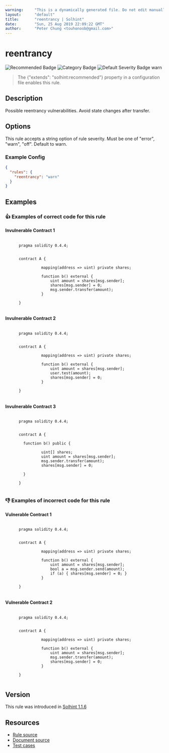 ```yaml
---
warning:     "This is a dynamically generated file. Do not edit manually."
layout:      "default"
title:       "reentrancy | Solhint"
date:        "Sun, 25 Aug 2019 22:09:22 GMT"
author:      "Peter Chung <touhonoob@gmail.com>"
---
```


# reentrancy
![Recommended Badge](https://img.shields.io/badge/-Recommended-brightgreen)
![Category Badge](https://img.shields.io/badge/-Security%20Rules-informational)
![Default Severity Badge warn](https://img.shields.io/badge/Default%20Severity-warn-yellow)
> The {"extends": "solhint:recommended"} property in a configuration file enables this rule.


## Description
Possible reentrancy vulnerabilities. Avoid state changes after transfer.

## Options
This rule accepts a string option of rule severity. Must be one of "error", "warn", "off". Default to warn.

### Example Config
```json
{
  "rules": {
    "reentrancy": "warn"
  }
}
```


## Examples
### 👍 Examples of **correct** code for this rule

#### Invulnerable Contract 1

```solidity

      pragma solidity 0.4.4;
        
        
      contract A {
        
                mapping(address => uint) private shares;

                function b() external {
                    uint amount = shares[msg.sender];
                    shares[msg.sender] = 0;
                    msg.sender.transfer(amount);
                }
            
      }
    
```

#### Invulnerable Contract 2

```solidity

      pragma solidity 0.4.4;
        
        
      contract A {
        
                mapping(address => uint) private shares;

                function b() external {
                    uint amount = shares[msg.sender];
                    user.test(amount);
                    shares[msg.sender] = 0;
                }
            
      }
    
```

#### Invulnerable Contract 3

```solidity

      pragma solidity 0.4.4;
        
        
      contract A {
        
        function b() public {
          
                uint[] shares;
                uint amount = shares[msg.sender];
                msg.sender.transfer(amount);
                shares[msg.sender] = 0;
            
        }
    
      }
    
```

### 👎 Examples of **incorrect** code for this rule

#### Vulnerable Contract 1

```solidity

      pragma solidity 0.4.4;
        
        
      contract A {
        
                mapping(address => uint) private shares;

                function b() external {
                    uint amount = shares[msg.sender];
                    bool a = msg.sender.send(amount);
                    if (a) { shares[msg.sender] = 0; }
                }
            
      }
    
```

#### Vulnerable Contract 2

```solidity

      pragma solidity 0.4.4;
        
        
      contract A {
        
                mapping(address => uint) private shares;

                function b() external {
                    uint amount = shares[msg.sender];
                    msg.sender.transfer(amount);
                    shares[msg.sender] = 0;
                }
            
      }
    
```

## Version
This rule was introduced in [Solhint 1.1.6](https://github.com/protofire/solhint/tree/v1.1.6)

## Resources
- [Rule source](https://github.com/protofire/solhint/tree/master/lib/rules/security/reentrancy.js)
- [Document source](https://github.com/protofire/solhint/tree/master/docs/rules/security/reentrancy.md)
- [Test cases](https://github.com/protofire/solhint/tree/master/test/rules/security/reentrancy.js)
